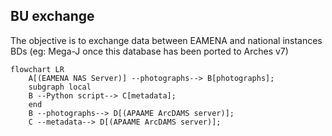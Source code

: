 
## BU exchange

The objective is to exchange data between EAMENA and national instances BDs (eg: Mega-J once this database has been ported to Arches v7)

```mermaid
flowchart LR
    A[(EAMENA NAS Server)] --photographs--> B[photographs];
    subgraph local
    B --Python script--> C[metadata];
    end
    B --photographs--> D[(APAAME ArcDAMS server)];
    C --metadata--> D[(APAAME ArcDAMS server)]; 
```